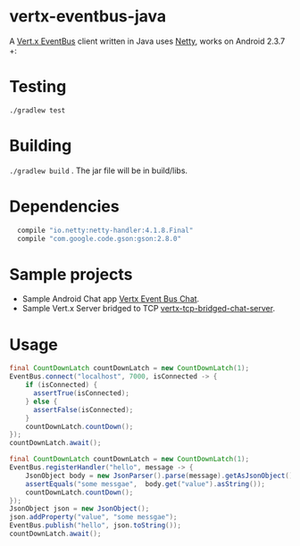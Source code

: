 # vertx-eventbus-java


A [Vert.x EventBus](http://vertx.io/docs/vertx-core/java/#event_bus) client written in Java uses [Netty](http://netty.io/), works on Android 2.3.7 +:

# Testing
`./gradlew test`

# Building

`./gradlew build` . The jar file will be in build/libs.

# Dependencies

```java
  compile "io.netty:netty-handler:4.1.8.Final"
  compile "com.google.code.gson:gson:2.8.0"
```

# Sample projects
* Sample Android Chat app [Vertx Event Bus Chat](https://github.com/abdlquadri/VertxEventBusChat).
* Sample Vert.x Server bridged to TCP [vertx-tcp-bridged-chat-server](https://github.com/abdlquadri/vertx-tcp-bridged-chat-server).

# Usage
```java
final CountDownLatch countDownLatch = new CountDownLatch(1);
EventBus.connect("localhost", 7000, isConnected -> {
    if (isConnected) {
      assertTrue(isConnected);
    } else {
      assertFalse(isConnected);
    }
    countDownLatch.countDown();
});
countDownLatch.await();
```


```java
final CountDownLatch countDownLatch = new CountDownLatch(1);
EventBus.registerHandler("hello", message -> {
	JsonObject body = new JsonParser().parse(message).getAsJsonObject().get("body").getAsJsonObject();
    assertEquals("some messgae",  body.get("value").asString());
    countDownLatch.countDown();
});
JsonObject json = new JsonObject();
json.addProperty("value", "some messgae");
EventBus.publish("hello", json.toString());
countDownLatch.await();
```
